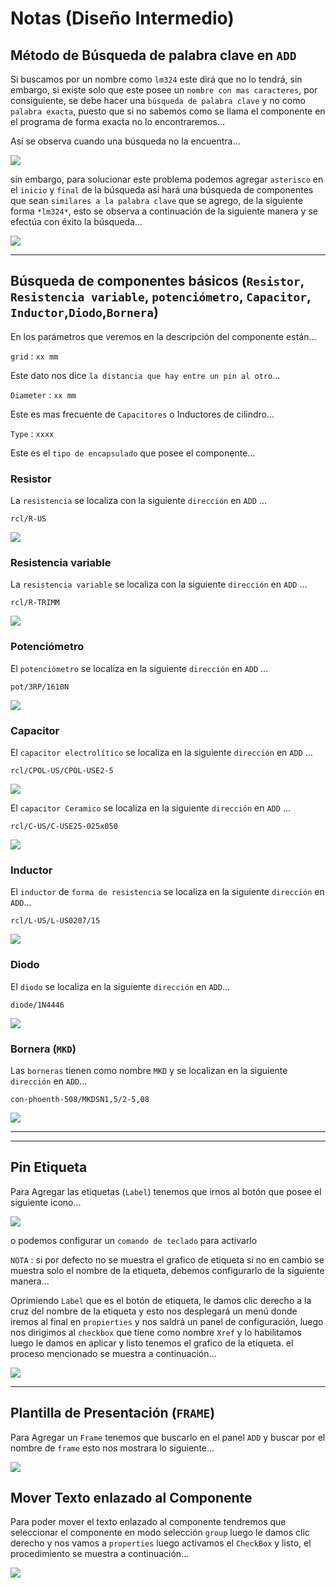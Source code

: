 # Notas (Diseño Intermedio)
## **Método de Búsqueda de palabra clave en `ADD`**
Si buscamos por un nombre como `lm324` este dirá que no lo tendrá, sin embargo, si existe solo que este posee un `nombre con mas caracteres`, por consiguiente, se debe hacer una `búsqueda de palabra clave` y no como `palabra exacta`, puesto que si no sabemos como se llama el componente en el programa de forma exacta no lo encontraremos...

Así se observa cuando una búsqueda no la encuentra...

![](img/Pasted%20image%2020230130123356.png)

sin embargo, para solucionar este problema podemos agregar `asterisco` en el `inicio` y `final` de la búsqueda así hará una búsqueda de componentes que sean `similares a la palabra clave` que se agrego, de la siguiente forma `*lm324*`, esto se observa a continuación de la siguiente manera y se efectúa con éxito la búsqueda...

![](img/Pasted%20image%2020230130123627.png)

------------
## **Búsqueda de componentes básicos (`Resistor`, `Resistencia variable`, `potenciómetro`, `Capacitor`, `Inductor`,`Diodo`,`Bornera`)**

En los parámetros que veremos en la descripción del componente están...

`grid` : `xx mm`

Este dato nos dice `la distancia que hay entre un pin al otro`...

`Diameter` : `xx mm`

Este es mas frecuente de `Capacitores` o Inductores de cilindro...

`Type` : `xxxx`

Este es el `tipo de encapsulado` que posee el componente...


### **Resistor**

La `resistencia` se localiza con la siguiente `dirección` en `ADD` …

~~~
rcl/R-US
~~~
![](img/Pasted%20image%2020230130131858.png)

### **Resistencia variable**

La `resistencia variable` se localiza con la siguiente `dirección` en `ADD` …
~~~
rcl/R-TRIMM
~~~
![](img/Pasted%20image%2020230130132058.png)

### **Potenciómetro**

El `potenciómetro` se localiza en la siguiente `dirección` en `ADD` …
~~~
pot/3RP/1610N
~~~
![](img/Pasted%20image%2020230130132555.png)

### **Capacitor**

El `capacitor electrolítico`  se localiza en la siguiente `dirección` en `ADD` …
~~~
rcl/CPOL-US/CPOL-USE2-5
~~~
![](img/Pasted%20image%2020230130133946.png)

El `capacitor Ceramico`  se localiza en la siguiente `dirección` en `ADD` …
~~~
rcl/C-US/C-USE25-025x050
~~~
![](img/Pasted%20image%2020230130134303.png)

### **Inductor**

El `inductor` de `forma de resistencia` se localiza en la siguiente `dirección` en `ADD`...
~~~
rcl/L-US/L-US0207/15
~~~
![](img/Pasted%20image%2020230130134631.png)

### **Diodo**

El `diodo` se localiza en la siguiente `dirección` en `ADD`...
~~~
diode/1N4446
~~~
![](img/Pasted%20image%2020230130135812.png)

### **Bornera (`MKD`)**

Las `borneras` tienen como nombre `MKD` y se localizan en la siguiente `dirección` en `ADD`...
~~~
con-phoenth-508/MKDSN1,5/2-5,08
~~~
![](img/Pasted%20image%2020230130140353.png)

---------------------------------------
----------------------------------------
## **Pin Etiqueta**
Para Agregar las etiquetas (`Label`) tenemos que irnos al botón que posee el siguiente icono...

![](img/Pasted%20image%2020230130153807.png)

o podemos configurar un `comando de teclado` para activarlo

`NOTA` : si por defecto no se muestra el grafico de etiqueta si no en cambio se muestra solo el nombre de la etiqueta, debemos configurarlo de la siguiente manera...

Oprimiendo `Label` que es el botón de etiqueta, le damos clic derecho a la cruz del nombre de la etiqueta y esto nos desplegará un menú donde iremos al final en `propierties` y nos saldrá un panel de configuración, luego nos dirigimos al `checkbox` que tiene como nombre `Xref` y lo habilitamos luego le damos en aplicar y listo tenemos el grafico de la etiqueta. el proceso mencionado se muestra a continuación...

![](img/etiqueta_edit_0.gif)

-------------------------------------------
## **Plantilla de Presentación (`FRAME`)**

Para Agregar un `Frame` tenemos que buscarlo en el panel `ADD` y buscar por el nombre de `frame` esto nos mostrara lo siguiente...

![](img/Pasted%20image%2020230130172515.png)


## **Mover Texto enlazado al Componente**
Para poder mover el texto enlazado al componente tendremos que seleccionar el componente en modo selección `group` luego le damos clic derecho y nos vamos a `properties` luego activamos el `CheckBox` y listo, el procedimiento se muestra a continuación...

![](img/mover%20texto_edit_0.gif)

